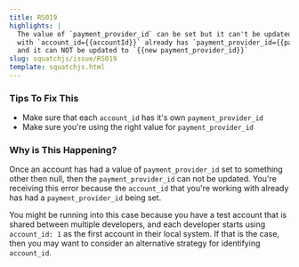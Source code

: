 ```yaml
---
title: RS019
highlights: |
  The value of `payment_provider_id` can be set but it can't be updated. The account 
  with `account_id={{accountId}}` already has `payment_provider_id={{payment_provider_id}}` 
  and it can NOT be updated to `{{new payment_provider_id}}`
slug: squatchjs/issue/RS019
template: squatchjs.html
---
```


### Tips To Fix This

 - Make sure that each `account_id` has it's own `payment_provider_id`
 - Make sure you're using the right value for `payment_provider_id`

### Why is This Happening?

Once an account has had a value of `payment_provider_id` set to something other then null, then the `payment_provider_id` can not be updated.
You're receiving this error because the `account_id` that you're working with already has had a `payment_provider_id` being set.

You might be running into this case because you have a test account that is shared between multiple developers, and each developer starts using `account_id: 1` as the first account in their local system.
If that is the case, then you may want to consider an alternative strategy for identifying `account_id`.


